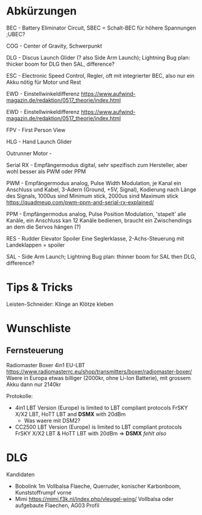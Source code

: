 # Abkürzungen

BEC - Battery Eliminator Circuit, SBEC = Schalt-BEC für höhere Spannungen
;UBEC?

COG - Center of Gravity, Schwerpunkt

DLG - Discus Launch Glider (? also Side Arm Launch); Lightning Bug plan: thicker boom for DLG then SAL, difference?

ESC - Electronic Speed Control, Regler, oft mit integrierter BEC, also nur ein Akku nötig für Motor und Rest

EWD - Einstellwinkeldifferenz <https://www.aufwind-magazin.de/redaktion/0517_theorie/index.html>

EWD - Einstellwinkeldifferenz <https://www.aufwind-magazin.de/redaktion/0517_theorie/index.html>

FPV - First Person View

HLG - Hand Launch Glider

Outrunner Motor - 

Serial RX - Empfängermodus digital, sehr spezifisch zum Hersteller, aber wohl besser als PWM oder PPM 

PWM - Empfängermodus analog, Pulse Width Modulation, je Kanal ein Anschluss und Kabel, 3-Adern (Ground, +5V, Signal), Kodierung nach Länge des Signals, 1000us sind Minimum stick, 2000us sind Maximum stick <https://quadmeup.com/pwm-ppm-and-serial-rx-explained/>

PPM - Empfängermodus analog, Pulse Position Modulation, 'stapelt' alle Kanäle, ein Anschluss kan 12 Kanäle bedienen, braucht ein Zwischendings an dem die Servos hängen (?) 

RES - Rudder Elevator Spoiler Eine Seglerklasse, 2-Achs-Steuerung mit Landeklappen = spoiler

SAL - Side Arm Launch; Lightning Bug plan: thinner boom for SAL then DLG, difference?

# Tips & Tricks

Leisten-Schneider: Klinge an Klötze kleben

# Wunschliste

## Fernsteuerung
Radiomaster Boxer 4in1 EU-LBT
<https://www.radiomasterrc.eu/shop/transmitters/boxer/radiomaster-boxer/>
Waere in Europa etwas billiger (2000kr, ohne Li-Ion Batterie), mit grossem Akku dann nur 2140kr

Protokolle:
* 4in1 LBT Version (Europe) is limited to LBT compliant protocols FrSKY X/X2 LBT, HoTT LBT and **DSMX** with 20dBm
  *  Was waere mit DSM2?
* CC2500 LBT Version (Europe) is limited to LBT compliant protocols FrSKY X/X2 LBT & HoTT LBT with 20dBm => **DSMX** *fehlt also*

# DLG

Kandidaten
* Bobolink 1m Vollbalsa Flaeche, Querruder, konischer Karbonboom, Kunststoffrumpf vorne
* Mimi https://mimi.f3k.nl/index.php/vleugel-wing/ Vollbalsa oder aufgebaute Flaechen, AG03 Profil





